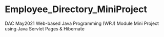 # Employee_Directory_MiniProject
DAC May2021 Web-based Java Programming (WPJ) Module Mini Project using Java Servlet Pages &amp; Hibernate
